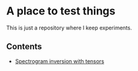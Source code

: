 # A place to test things
This is just a repository where I keep experiments. 

## Contents
- [Spectrogram inversion with tensors](spectrogram_inversion/README.md)

